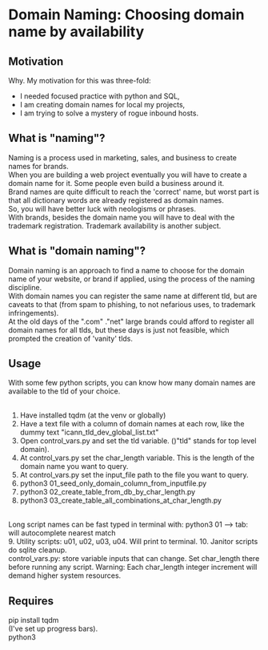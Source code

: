 # Domain Naming: Choosing domain name by availability
## Motivation
Why. My motivation for this was three-fold: 
* I needed focused practice with python and SQL,
* I am creating domain names for local my projects,
* I am trying to solve a mystery of rogue inbound hosts.

## What is "naming"?
Naming is a process used in marketing, sales, and business to create names for brands.  
When you are building a web project eventually you will have to create a domain name for it. Some people even build a business around it.  
Brand names are quite difficult to reach the 'correct' name, but worst part is that all dictionary words are already registered as domain names.  
So, you will have better luck with neologisms or phrases.  
With brands, besides the domain name you will have to deal with the trademark registration. Trademark availability is another subject.  

## What is "domain naming"?
Domain naming is an approach to find a name to choose for the domain name of your website, or brand if applied, using the process of the naming discipline.  
With domain names you can register the same name at different tld, but are caveats to that (from spam to phishing, to not nefarious uses, to trademark infringements).  
At the old days of the ".com" ."net" large brands could afford to register all domain names for all tlds, but these days is just not feasible, which prompted the creation of 'vanity' tlds.  

## Usage
With some few python scripts, you can know how many domain names are available to the tld of your choice.  
<br>
1. Have installed tqdm (at the venv or globally)  
2. Have a text file with a column of domain names at each row, like the dummy text "icann_tld_dev_global_list.txt"
3. Open control_vars.py and set the tld variable. ()"tld" stands for top level domain).  
4. At control_vars.py set the char_length variable. This is the length of the domain name you want to query.
5. At control_vars.py set the input_file path to the file you want to query.
6. python3 01_seed_only_domain_column_from_inputfile.py
7. python3 02_create_table_from_db_by_char_length.py
8. python3 03_create_table_all_combinations_at_char_length.py
<br>
Long script names can be fast typed in terminal with: python3 01 --> tab: will autocomplete nearest match  
<br>
9. Utility scripts: u01, u02, u03, u04. Will print to terminal.  
10. Janitor scripts do sqlite cleanup.  
<br>
control_vars.py: store variable inputs that can change.  
Set char_length there before running any script. 
Warning: Each char_length integer increment will demand higher system resources.

## Requires
pip install tqdm  
(I've set up progress bars).  
python3
